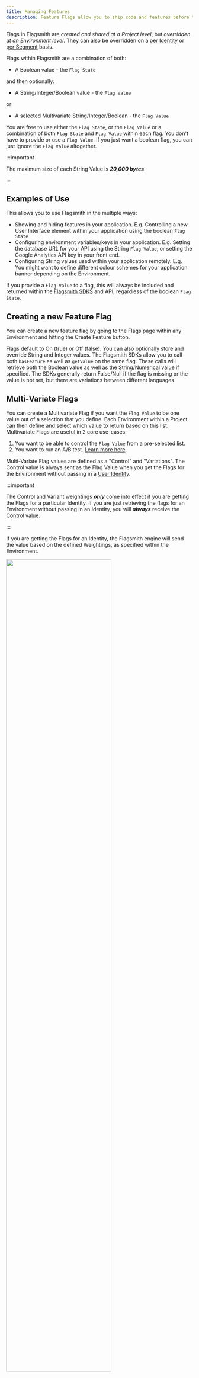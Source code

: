 ```yaml
---
title: Managing Features
description: Feature Flags allow you to ship code and features before they are finished.
---
```


Flags in Flagsmith are _created and shared at a Project level_, but _overridden at an Environment level_. They can also
be overridden on a [per Identity](/basic-features/managing-identities.md) or [per Segment](/basic-features/segments.md)
basis.

Flags within Flagsmith are a combination of both:

- A Boolean value - the `Flag State`

and then optionally:

- A String/Integer/Boolean value - the `Flag Value`

or

- A selected Multivariate String/Integer/Boolean - the `Flag Value`

You are free to use either the `Flag State`, or the `Flag Value` or a combination of both `Flag State` and `Flag Value`
within each flag. You don't have to provide or use a `Flag Value`. If you just want a boolean flag, you can just ignore
the `Flag Value` altogether.

:::important

The maximum size of each String Value is **_20,000 bytes_**.

:::

## Examples of Use

This allows you to use Flagsmith in the multiple ways:

- Showing and hiding features in your application. E.g. Controlling a new User Interface element within your application
  using the boolean `Flag State`
- Configuring environment variables/keys in your application. E.g. Setting the database URL for your API using the
  String `Flag Value`, or setting the Google Analytics API key in your front end.
- Configuring String values used within your application remotely. E.g. You might want to define different colour
  schemes for your application banner depending on the Environment.

If you provide a `Flag Value` to a flag, this will always be included and returned within the
[Flagsmith SDKS](/clients/rest/) and API, regardless of the boolean `Flag State`.

## Creating a new Feature Flag

You can create a new feature flag by going to the Flags page within any Environment and hitting the Create Feature
button.

Flags default to On (true) or Off (false). You can also optionally store and override String and Integer values. The
Flagsmith SDKs allow you to call both `hasFeature` as well as `getValue` on the same flag. These calls will retrieve
both the Boolean value as well as the String/Numerical value if specified. The SDKs generally return False/Null if the
flag is missing or the value is not set, but there are variations between different languages.

## Multi-Variate Flags

You can create a Multivariate Flag if you want the `Flag Value` to be one value out of a selection that you define. Each
Environment within a Project can then define and select which value to return based on this list. Multivariate Flags are
useful in 2 core use-cases:

1. You want to be able to control the `Flag Value` from a pre-selected list.
2. You want to run an A/B test. [Learn more here](/advanced-use/ab-testing.md).

Multi-Variate Flag values are defined as a "Control" and "Variations". The Control value is always sent as the Flag
Value when you get the Flags for the Environment without passing in a
[User Identity](/basic-features/managing-identities.md).

:::important

The Control and Variant weightings **_only_** come into effect if you are getting the Flags for a particular Identity.
If you are just retrieving the flags for an Environment without passing in an Identity, you will **_always_** receive
the Control value.

:::

If you are getting the Flags for an Identity, the Flagsmith engine will send the value based on the defined Weightings,
as specified within the Environment.

<div style={{textAlign: 'center'}}><img width="75%" src="/img/multi-variate-flags.png"/></div>

In the screenshot above, roughly half our user population will receive the value `normal`, roughly one quarter (25%)
will receive `large` and roughly one quarter (25%) will receive `huge`. Note that you can use 100% as a weighting to
ensure all your users receive the same variant.

:::important

Multi Variate _values_ are defined at the Project level, but the _weightings_ are defined at the Environment level. Each
variate String Value will be the same amongst all Environments. Consequently, changing the _value_ of a variation in one
Environment will change that value for all the other Environments within the Project.

The _weightings_ of each variation, on the other hand, are defined at the Environment level. Changing a Variate
weighting in the `development` environment, for example, will not change the corresponding variation weighting in any
other Environments within the Project.

:::

### Multi-Variate Flag Use Cases

The primary use case for using Multi-Variate flags is to drive [A/B tests](/advanced-use/ab-testing.md).
